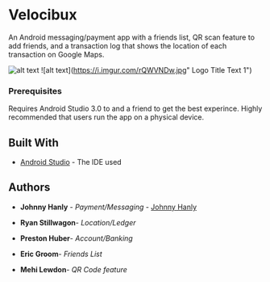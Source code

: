 # Velocibux
An Android messaging/payment app with a friends list, QR scan feature to add friends, and a transaction log that shows the location of each transaction on Google Maps. 

![alt text](https://i.imgur.com/d1QrnZT.jpg "Logo Title Text 1")
![alt text](https://i.imgur.com/rQWVNDw.jpg" Logo Title Text 1")



### Prerequisites

Requires Android Studio 3.0 to and a friend to get the best experince. Highly recommended that users run the app on
a physical device.

## Built With

* [Android Studio](https://developer.android.com/studio/index.html) - The IDE used


## Authors

* **Johnny Hanly** - *Payment/Messaging* - [Johnny Hanly](https://github.com/JohnnyHanly)

* **Ryan Stillwagon**- *Location/Ledger*

* **Preston Huber**- *Account/Banking*

* **Eric Groom**- *Friends List*

* **Mehi Lewdon**- *QR Code feature*
